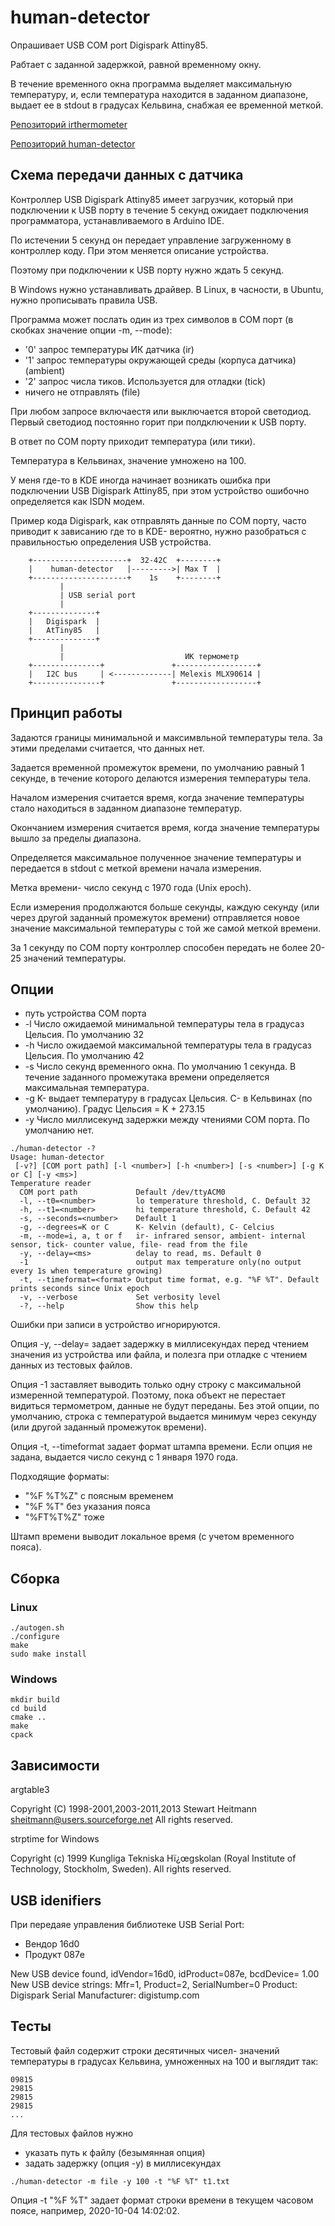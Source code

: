 # human-detector

Опрашивает USB COM port Digispark Attiny85.

Рабтает с заданной задержкой, равной временному окну. 

В течение временного окна программа выделяет максимальную температуру, и, если
температура находится в заданном диапазоне, выдает ее в stdout в градусах Кельвина, снабжая ее временной меткой.

[Репозиторий irthermometer](https://gitlab.com/commandus/irthermometer.git)

[Репозиторий human-detector](https://gitlab.com/commandus/humandetector.git)

## Схема передачи данных с датчика

Контроллер USB Digispark Attiny85 имеет загрузчик, который при подключении к USB порту в
течение 5 секунд ожидает подключения программатора, устанавливаемого в Arduino IDE.

По истечении 5 секунд он передает управление загруженному в контроллер коду. При этом меняется описание устройства.

Поэтому при подключении к USB порту нужно ждать 5 секунд.

В Windows нужно устанавливать драйвер. В Linux, в часности, в Ubuntu, нужно прописывать правила USB.

Программа может послать один из трех символов в COM порт (в скобках значение опции -m, --mode):

- '0' запрос температуры ИК датчика (ir)
- '1' запрос температуры окружающей среды (корпуса датчика) (ambient)
- '2' запрос числа тиков. Используется для отладки (tick)
- ничего не отправлять (file)

При любом запросе включаестя или выключается второй светодиод. Первый светодиод постоянно горит при полдключении к USB порту.

В ответ по COM порту приходит температура (или тики).

Температура в Кельвинах, значение умноженo на 100.

У меня где-то в KDE иногда начинает возникать ошибка при подключении USB Digispark Attiny85, при этом устройство ошибочно определяется как ISDN модем.

Пример кода Digispark, как отправлять данные по COM порту, часто приводит к зависанию где то в KDE- вероятно, нужно разобраться с правильностью определения USB устройства.

```
    +---------------------+  32-42C  +--------+ 
    |    human-detector   |--------->| Max T  |
    +---------------------+    1s    +--------+
           | 
           | USB serial port
           |
    +--------------+
    |   Digispark  |
    |   AtTiny85   |
    +--------------+
           |
           |                           ИК термометр
    +---------------+               +------------------+
    |   I2C bus     | <-------------| Melexis MLX90614 | 
    +---------------+               +------------------+
```

## Принцип работы

Задаются границы минимальной и максимвльной температуры тела. За этими пределами считается, что данных нет.

Задается временной промежуток времени, по умолчанию равный 1 секунде, в течение которого делаются измерения температуры тела.

Началом измерения считается время, когда значение температуры стало находиться в заданном диапазоне температур.

Окончанием измерения считается время, когда значение температуры вышло за пределы диапазона.

Определяется максимальное полученное значение температуры и передается в stdout с меткой времени начала измерения.

Метка времени- число секунд с 1970 года (Unix epoch).

Если измерения продолжаются больше секунды, каждую секунду (или через другой заданный промежуток времени) отправляется новое значение максимальной температуры с той же самой меткой времени.

За 1 секунду по COM порту контроллер способен передать не более 20-25 значений температуры.

## Опции

- путь устройства COM порта
- -l Число ожидаемой минимальной температуры тела в градусаз Цельсия. По умолчанию 32
- -h Число ожидаемой максимальной температуры тела в градусаз Цельсия. По умолчанию 42
- -s Число секунд временного окна. По умолчанию 1 секунда. В течение заданного промежутака времени определяется максимальная температура.
- -g K- выдает температуру в градусах Цельсия. C- в Кельвинах (по умолчанию). Градус Цельсия = K + 273.15
- -y Число миллисекунд задержки между чтениями COM порта. По умолчанию нет.


```
./human-detector -?
Usage: human-detector
 [-v?] [COM port path] [-l <number>] [-h <number>] [-s <number>] [-g K or C] [-y <ms>]
Temperature reader
  COM port path             Default /dev/ttyACM0
  -l, --t0=<number>         lo temperature threshold, C. Default 32
  -h, --t1=<number>         hi temperature threshold, C. Default 42
  -s, --seconds=<number>    Default 1
  -g, --degrees=K or C      K- Kelvin (default), C- Celcius
  -m, --mode=i, a, t or f   ir- infrared sensor, ambient- internal sensor, tick- counter value, file- read from the file
  -y, --delay=<ms>          delay to read, ms. Default 0
  -1                        output max temperature only(no output every 1s when temperature growing)
  -t, --timeformat=<format> Output time format, e.g. "%F %T". Default prints seconds since Unix epoch
  -v, --verbose             Set verbosity level
  -?, --help                Show this help
```

Ошибки при записи в устройство игнорируются.

Опция -y, --delay=<ms> задает задержку в миллисекундах перед чтением значения из устройства или файла, и полезга при отладке с чтением данных из тестовых файлов.

Опция -1 заставляет выводить только одну строку с максимальной измеренной температурой. Поэтому, пока объект не перестает видиться термометром, данные не будут переданы. 
Без этой опции, по умолчанию, строка с температурой выдается минимум через секунду (или другой заданный промежуток времени).


Опция -t, --timeformat задает формат штампа времени. Если опция не задана, выдается число секунд с 1 января 1970 года. 

Подходящие форматы:

- "%F %T%Z" с поясным временем
- "%F %T" без указания пояса
- "%FT%T%Z" тоже

Штамп времени выводит локальное время (с учетом временного пояса).

## Сборка

### Linux

```
./autogen.sh 
./configure
make
sudo make install
```

### Windows

```
mkdir build
cd build
cmake ..
make
cpack
```

## Зависимости

argtable3 

Copyright (C) 1998-2001,2003-2011,2013 Stewart Heitmann <sheitmann@users.sourceforge.net> All rights reserved.

strptime for Windows

Copyright (c) 1999 Kungliga Tekniska Hï¿œgskolan (Royal Institute of Technology, Stockholm, Sweden). All rights reserved.


## USB idenifiers

При передаяе управления библиотеке USB Serial Port:

- Вендор 16d0
- Продукт 087e

New USB device found, idVendor=16d0, idProduct=087e, bcdDevice= 1.00
New USB device strings: Mfr=1, Product=2, SerialNumber=0
Product: Digispark Serial
Manufacturer: digistump.com

## Тесты

Тестовый файл содержит строки десятичных чисел- значений температуры в градусах Кельвина, умноженных на 100 и выглядит так:

```
09815
29815
29815
29815
...
```

Для тестовых файлов нужно 

- указать путь к файлу (безымянная опция)
- задать задержку (опция -y) в миллисекундах

```
./human-detector -m file -y 100 -t "%F %T" t1.txt
```

Опция -t "%F %T"  задает формат строки времени в текущем часовом поясе, например, 2020-10-04 14:02:02.
